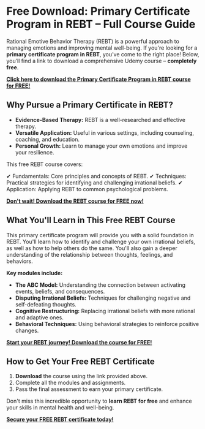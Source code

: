 # Free Download: Primary Certificate Program in REBT – Full Course Guide

Rational Emotive Behavior Therapy (REBT) is a powerful approach to managing emotions and improving mental well-being. If you're looking for a **primary certificate program in REBT**, you’ve come to the right place! Below, you’ll find a link to download a comprehensive Udemy course – **completely free**.

[**Click here to download the Primary Certificate Program in REBT course for FREE!**](https://udemywork.com/primary-certificate-program-in-rebt)

## Why Pursue a Primary Certificate in REBT?

*   **Evidence-Based Therapy:** REBT is a well-researched and effective therapy.
*   **Versatile Application:** Useful in various settings, including counseling, coaching, and education.
*   **Personal Growth:** Learn to manage your own emotions and improve your resilience.

This free REBT course covers:

✔ Fundamentals: Core principles and concepts of REBT.
✔ Techniques: Practical strategies for identifying and challenging irrational beliefs.
✔ Application: Applying REBT to common psychological problems.

[**Don't wait! Download the REBT course for FREE now!**](https://udemywork.com/primary-certificate-program-in-rebt)

## What You'll Learn in This Free REBT Course

This primary certificate program will provide you with a solid foundation in REBT. You'll learn how to identify and challenge your own irrational beliefs, as well as how to help others do the same. You'll also gain a deeper understanding of the relationship between thoughts, feelings, and behaviors.

**Key modules include:**

*   **The ABC Model:** Understanding the connection between activating events, beliefs, and consequences.
*   **Disputing Irrational Beliefs:** Techniques for challenging negative and self-defeating thoughts.
*   **Cognitive Restructuring:** Replacing irrational beliefs with more rational and adaptive ones.
*   **Behavioral Techniques:** Using behavioral strategies to reinforce positive changes.

[**Start your REBT journey! Download the course for FREE!**](https://udemywork.com/primary-certificate-program-in-rebt)

## How to Get Your Free REBT Certificate

1.  **Download** the course using the link provided above.
2.  Complete all the modules and assignments.
3.  Pass the final assessment to earn your primary certificate.

Don't miss this incredible opportunity to **learn REBT for free** and enhance your skills in mental health and well-being.

[**Secure your FREE REBT certificate today!**](https://udemywork.com/primary-certificate-program-in-rebt)
